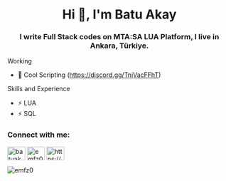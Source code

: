 <h1 align="center">Hi 👋, I'm Batu Akay</h1>
<h3 align="center">I write Full Stack codes on MTA:SA LUA Platform, I live in Ankara, Türkiye.</h3>

Working

- 🔭 Cool Scripting (https://discord.gg/TnjVacFFhT)

Skills and Experience

- ⚡ LUA
- ⚡ SQL

<h3 align="left">Connect with me:</h3>
<p align="left">
<a href="https://instagram.com/batuakay" target="blank"><img align="center" src="https://raw.githubusercontent.com/rahuldkjain/github-profile-readme-generator/master/src/images/icons/Social/instagram.svg" alt="batuakay" height="30" width="40" /></a>
<a href="https://www.youtube.com/c/emfz0" target="blank"><img align="center" src="https://raw.githubusercontent.com/rahuldkjain/github-profile-readme-generator/master/src/images/icons/Social/youtube.svg" alt="emfz0" height="30" width="40" /></a>
<a href="https://discord.gg/https://discord.gg/TnjVacFFhT" target="blank"><img align="center" src="https://raw.githubusercontent.com/rahuldkjain/github-profile-readme-generator/master/src/images/icons/Social/discord.svg" alt="https://discord.gg/TnjVacFFhT" height="30" width="40" /></a>
</p>

<p><img align="left" src="https://github-readme-stats.vercel.app/api/top-langs?username=emfz0&show_icons=true&locale=en&layout=compact" alt="emfz0" /></p>

